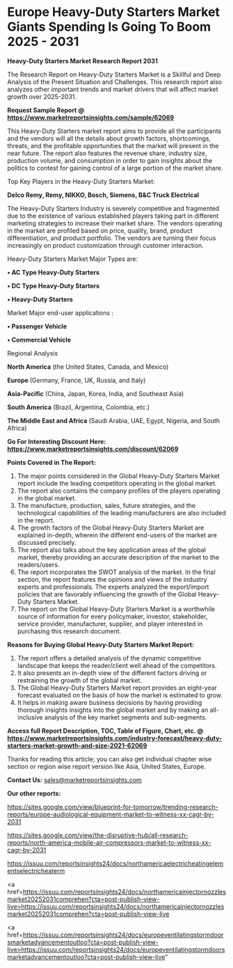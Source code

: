  # Europe Heavy-Duty Starters Market Giants Spending Is Going To Boom 2025 - 2031

<strong>Heavy-Duty Starters Market Research Report 2031</strong>

The Research Report on Heavy-Duty Starters Market is a Skillful and Deep Analysis of the Present Situation and Challenges. This research report also analyzes other important trends and market drivers that will affect market growth over 2025-2031.

<strong>Request Sample Report @ <a href=https://www.marketreportsinsights.com/sample/62069>https://www.marketreportsinsights.com/sample/62069</a></strong>

This Heavy-Duty Starters market report aims to provide all the participants and the vendors will all the details about growth factors, shortcomings, threats, and the profitable opportunities that the market will present in the near future. The report also features the revenue share, industry size, production volume, and consumption in order to gain insights about the politics to contest for gaining control of a large portion of the market share.

Top Key Players in the Heavy-Duty Starters Market:

<strong>Delco Remy, Remy, NIKKO, Bosch, Siemens, B&C Truck Electrical</strong>

The Heavy-Duty Starters Industry is severely competitive and fragmented due to the existence of various established players taking part in different marketing strategies to increase their market share. The vendors operating in the market are profiled based on price, quality, brand, product differentiation, and product portfolio. The vendors are turning their focus increasingly on product customization through customer interaction.

Heavy-Duty Starters Market Major Types are:

<strong>• AC Type Heavy-Duty Starters

• DC Type Heavy-Duty Starters

• Heavy-Duty Starters</strong>

Market Major end-user applications :

<strong>• Passenger Vehicle

• Commercial Vehicle</strong>

Regional Analysis

</u><strong><b>North America</b></strong> (the United States, Canada, and Mexico)

<strong><b>Europe </b></strong>(Germany, France, UK, Russia, and Italy)

<strong><b>Asia-Pacific</b></strong> (China, Japan, Korea, India, and Southeast Asia)

<strong><b>South America</b></strong> (Brazil, Argentina, Colombia, etc.)

<strong><b>The Middle East and Africa</b></strong> (Saudi Arabia, UAE, Egypt, Nigeria, and South Africa)

<strong>Go For Interesting Discount Here: <a href=https://www.marketreportsinsights.com/discount/62069>https://www.marketreportsinsights.com/discount/62069</a></strong>

<strong>Points Covered in The Report:</strong>
<ol>
  <li>The major points considered in the Global Heavy-Duty Starters Market report include the leading competitors operating in the global market.</li>
  <li>The report also contains the company profiles of the players operating in the global market.</li>
  <li>The manufacture, production, sales, future strategies, and the technological capabilities of the leading manufacturers are also included in the report.</li>
  <li>The growth factors of the Global Heavy-Duty Starters Market are explained in-depth, wherein the different end-users of the market are discussed precisely.</li>
  <li>The report also talks about the key application areas of the global market, thereby providing an accurate description of the market to the readers/users.</li>
  <li>The report incorporates the SWOT analysis of the market. In the final section, the report features the opinions and views of the industry experts and professionals. The experts analyzed the export/import policies that are favorably influencing the growth of the Global Heavy-Duty Starters Market.</li>
  <li>The report on the Global Heavy-Duty Starters Market is a worthwhile source of information for every policymaker, investor, stakeholder, service provider, manufacturer, supplier, and player interested in purchasing this research document.</li>
</ol>
<strong>Reasons for Buying Global Heavy-Duty Starters Market Report:</strong>

<ol>
  <li>The report offers a detailed analysis of the dynamic competitive landscape that keeps the reader/client well ahead of the competitors.</li>
  <li>It also presents an in-depth view of the different factors driving or restraining the growth of the global market.</li>
  <li>The Global Heavy-Duty Starters Market report provides an eight-year forecast evaluated on the basis of how the market is estimated to grow.</li>
  <li>It helps in making aware business decisions by having providing thorough insights insights into the global market and by making an all-inclusive analysis of the key market segments and sub-segments.</li>
</ol>
<strong>Access full Report Description, TOC, Table of Figure, Chart, etc. @ <a href=https://www.marketreportsinsights.com/industry-forecast/heavy-duty-starters-market-growth-and-size-2021-62069>https://www.marketreportsinsights.com/industry-forecast/heavy-duty-starters-market-growth-and-size-2021-62069</a></strong>


Thanks for reading this article; you can also get individual chapter wise section or region wise report version like Asia, United States, Europe.

<strong>Contact Us:</strong>
sales@marketreportsinsights.com

<strong>Our other reports:</strong>

<a href=https://sites.google.com/view/blueprint-for-tomorrow/trending-research-reports/europe-audiological-equipment-market-to-witness-xx-cagr-by-2031>https://sites.google.com/view/blueprint-for-tomorrow/trending-research-reports/europe-audiological-equipment-market-to-witness-xx-cagr-by-2031</a>

<a href=https://sites.google.com/view/the-disruptive-hub/all-research-reports/north-america-mobile-air-compressors-market-to-witness-xx-cagr-by-2031>https://sites.google.com/view/the-disruptive-hub/all-research-reports/north-america-mobile-air-compressors-market-to-witness-xx-cagr-by-2031</a>

<a href=https://issuu.com/reportsinsights24/docs/northamericaelectricheatingelementselectricheaterm>https://issuu.com/reportsinsights24/docs/northamericaelectricheatingelementselectricheaterm</a>

<a href=https://issuu.com/reportsinsights24/docs/northamericainjectornozzlesmarket20252031comprehen?cta=post-publish-view-live>https://issuu.com/reportsinsights24/docs/northamericainjectornozzlesmarket20252031comprehen?cta=post-publish-view-live</a>

<a href=https://issuu.com/reportsinsights24/docs/europeventilatingstormdoorsmarketadvancementoutloo?cta=post-publish-view-live>https://issuu.com/reportsinsights24/docs/europeventilatingstormdoorsmarketadvancementoutloo?cta=post-publish-view-live</a>"
